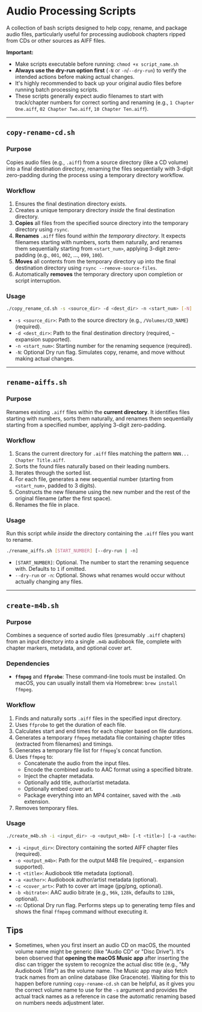 # Audio Processing Scripts

A collection of bash scripts designed to help copy, rename, and package audio files, particularly useful for processing audiobook chapters ripped from CDs or other sources as AIFF files.

**Important:**

-   Make scripts executable before running: `chmod +x script_name.sh`
-   **Always use the dry-run option first** (`-N` or `-n`/`--dry-run`) to verify the intended actions before making actual changes.
-   It's highly recommended to back up your original audio files before running batch processing scripts.
-   These scripts generally expect audio filenames to start with track/chapter numbers for correct sorting and renaming (e.g., `1 Chapter One.aiff`, `02 Chapter Two.aiff`, `10 Chapter Ten.aiff`).

---

## `copy-rename-cd.sh`

### Purpose

Copies audio files (e.g., `.aiff`) from a source directory (like a CD volume) into a final destination directory, renaming the files sequentially with 3-digit zero-padding during the process using a temporary directory workflow.

### Workflow

1.  Ensures the final destination directory exists.
2.  Creates a unique temporary directory _inside_ the final destination directory.
3.  **Copies** all files from the specified source directory into the temporary directory using `rsync`.
4.  **Renames** `.aiff` files found _within the temporary directory_. It expects filenames starting with numbers, sorts them naturally, and renames them sequentially starting from `<start_num>`, applying 3-digit zero-padding (e.g., `001`, `002`, ..., `099`, `100`).
5.  **Moves** all contents from the temporary directory up into the final destination directory using `rsync --remove-source-files`.
6.  Automatically **removes** the temporary directory upon completion or script interruption.

### Usage

```bash
./copy_rename_cd.sh -s <source_dir> -d <dest_dir> -n <start_num> [-N]
```

-   `-s <source_dir>`: Path to the source directory (e.g., `/Volumes/CD_NAME`) (required).
-   `-d <dest_dir>`: Path to the final destination directory (required, `~` expansion supported).
-   `-n <start_num>`: Starting number for the renaming sequence (required).
-   `-N`: Optional Dry run flag. Simulates copy, rename, and move without making actual changes.

---

## `rename-aiffs.sh`

### Purpose

Renames existing `.aiff` files within the **current directory**. It identifies files starting with numbers, sorts them naturally, and renames them sequentially starting from a specified number, applying 3-digit zero-padding.

### Workflow

1.  Scans the current directory for `.aiff` files matching the pattern `NNN... Chapter Title.aiff`.
2.  Sorts the found files naturally based on their leading numbers.
3.  Iterates through the sorted list.
4.  For each file, generates a new sequential number (starting from `<start_num>`, padded to 3 digits).
5.  Constructs the new filename using the new number and the rest of the original filename (after the first space).
6.  Renames the file in place.

### Usage

Run this script _while inside_ the directory containing the `.aiff` files you want to rename.

```bash
./rename_aiffs.sh [START_NUMBER] [--dry-run | -n]
```

-   `[START_NUMBER]`: Optional. The number to start the renaming sequence with. Defaults to `1` if omitted.
-   `--dry-run` or `-n`: Optional. Shows what renames would occur without actually changing any files.

---

## `create-m4b.sh`

### Purpose

Combines a sequence of sorted audio files (presumably `.aiff` chapters) from an input directory into a single `.m4b` audiobook file, complete with chapter markers, metadata, and optional cover art.

### Dependencies

-   **`ffmpeg`** and **`ffprobe`**: These command-line tools must be installed. On macOS, you can usually install them via Homebrew: `brew install ffmpeg`.

### Workflow

1.  Finds and naturally sorts `.aiff` files in the specified input directory.
2.  Uses `ffprobe` to get the duration of each file.
3.  Calculates start and end times for each chapter based on file durations.
4.  Generates a temporary `ffmpeg` metadata file containing chapter titles (extracted from filenames) and timings.
5.  Generates a temporary file list for `ffmpeg`'s concat function.
6.  Uses `ffmpeg` to:
    -   Concatenate the audio from the input files.
    -   Encode the combined audio to AAC format using a specified bitrate.
    -   Inject the chapter metadata.
    -   Optionally add title, author/artist metadata.
    -   Optionally embed cover art.
    -   Package everything into an MP4 container, saved with the `.m4b` extension.
7.  Removes temporary files.

### Usage

```bash
./create_m4b.sh -i <input_dir> -o <output_m4b> [-t <title>] [-a <author>] [-c <cover_art.jpg>] [-b <bitrate>] [-n]
```

-   `-i <input_dir>`: Directory containing the sorted AIFF chapter files (required).
-   `-o <output_m4b>`: Path for the output M4B file (required, `~` expansion supported).
-   `-t <title>`: Audiobook title metadata (optional).
-   `-a <author>`: Audiobook author/artist metadata (optional).
-   `-c <cover_art>`: Path to cover art image (jpg/png, optional).
-   `-b <bitrate>`: AAC audio bitrate (e.g., `96k`, `128k`, defaults to `128k`, optional).
-   `-n`: Optional Dry run flag. Performs steps up to generating temp files and shows the final `ffmpeg` command without executing it.

## Tips

-   Sometimes, when you first insert an audio CD on macOS, the mounted volume name might be generic (like "Audio CD" or "Disc Drive"). It's been observed that **opening the macOS Music app** after inserting the disc can trigger the system to recognize the actual disc title (e.g., "My Audiobook Title") as the volume name. The Music app may also fetch track names from an online database (like Gracenote). Waiting for this to happen before running `copy-rename-cd.sh` can be helpful, as it gives you the correct volume name to use for the `-s` argument and provides the actual track names as a reference in case the automatic renaming based on numbers needs adjustment later.
